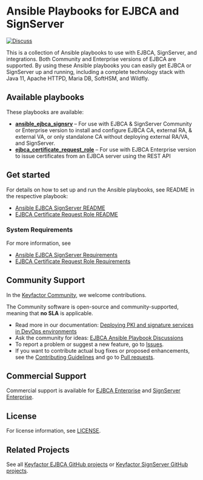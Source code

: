 # Ansible Playbooks for EJBCA and SignServer 
[![Discuss](https://img.shields.io/badge/discuss-ejbca-ce?style=flat)](https://github.com/Keyfactor/ansible-ejbca-signserver-playbooks/discussions) 

This is a collection of Ansible playbooks to use with EJBCA, SignServer, and integrations. Both Community and Enterprise versions of EJBCA are supported. By using these Ansible playbooks you can easily get EJBCA or SignServer up and running, including a complete technology stack with Java 11, Apache HTTPD, Maria DB, SoftHSM, and Wildfly.

## Available playbooks 

These playbooks are available:  
* **[ansible_ejbca_signsrv](./ansible_ejbca_signsrv)** – For use with EJBCA & SignServer Community or Enterprise version to install and configure EJBCA CA, external RA, & external VA, or only standalone CA without deploying external RA/VA, and SignServer.
* **[ejbca_certificate_request_role](./ejbca_certificate_request_role)** – For use with EJBCA Enterprise version to issue certificates from an EJBCA server using the REST API 

## Get started 
For details on how to set up and run the Ansible playbooks, see README in the respective playbook:
* [Ansible EJBCA SignServer README](https://github.com/Keyfactor/ansible-ejbca-signserver-playbooks/blob/main/ansible_ejbca_signsrv/README.md)
* [EJBCA Certificate Request Role README](https://github.com/Keyfactor/ansible-ejbca-signserver-playbooks/blob/main/ejbca_certificate_request_role/README.md)

### System Requirements
For more information, see 
* [Ansible EJBCA SignServer Requirements](https://github.com/Keyfactor/ansible-ejbca-signserver-playbooks/blob/main/ansible_ejbca_signsrv/README.md#requirements)
* [EJBCA Certificate Request Role Requirements](https://github.com/Keyfactor/ansible-ejbca-signserver-playbooks/blob/main/ejbca_certificate_request_role/README.md#requirements)

## Community Support
In the [Keyfactor Community](https://www.keyfactor.com/community/), we welcome contributions. 

The Community software is open-source and community-supported, meaning that **no SLA** is applicable.

* Read more in our documentation: [Deploying PKI and signature services in DevOps environments](https://doc.primekey.com/ejbca/solution-areas/deploying-pki-and-signature-services-in-devops-environments)
* Ask the community for ideas: [EJBCA Ansible Playbook Discussions](../../discussions)  
* To report a problem or suggest a new feature, go to [Issues](../../issues).
* If you want to contribute actual bug fixes or proposed enhancements, see the [Contributing Guidelines](CONTRIBUTING.md) and go to [Pull requests](../../pulls).

## Commercial Support

Commercial support is available for [EJBCA Enterprise](https://www.keyfactor.com/products/ejbca-enterprise/) and [SignServer Enterprise](https://www.keyfactor.com/products/signserver-enterprise/).

## License
For license information, see [LICENSE](LICENSE). 

## Related Projects
See all [Keyfactor EJBCA GitHub projects](https://github.com/orgs/Keyfactor/repositories?q=ejbca) or [Keyfactor SignServer GitHub projects](https://github.com/orgs/Keyfactor/repositories?q=signserver). 

